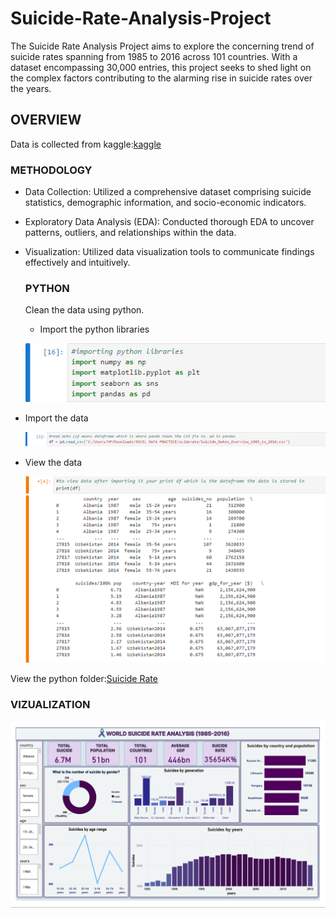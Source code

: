 # Suicide-Rate-Analysis-Project
The Suicide Rate Analysis Project aims to explore the concerning trend of suicide rates spanning from 1985 to 2016 across 101 countries. With a dataset encompassing 30,000 entries, this project seeks to shed light on the complex factors contributing to the alarming rise in suicide rates over the years.

## OVERVIEW
Data is collected from kaggle:[kaggle](https://www.kaggle.com/datasets/russellyates88/suicide-rates-overview-1985-to-2016)

### METHODOLOGY
+ Data Collection: Utilized a comprehensive dataset comprising suicide statistics, demographic information, and socio-economic indicators.
+ Exploratory Data Analysis (EDA): Conducted thorough EDA to uncover patterns, outliers, and relationships within the data.
+ Visualization: Utilized data visualization tools to communicate findings effectively and intuitively.

  ### PYTHON
  Clean the data using python. 
  - Import the python libraries
    
  ![Import Libraries](https://github.com/Pinnie232/Suicide-Rate-Analysis-Project/blob/main/Images/CleanPython1.png)


 - Import the data
   
   ![Import the data](https://github.com/Pinnie232/Suicide-Rate-Analysis-Project/blob/main/Images/importthedata.png)


   
 - View the data

   
   ![View the data](https://github.com/Pinnie232/Suicide-Rate-Analysis-Project/blob/main/Images/viewthedata.png)
   

 View the python folder:[Suicide Rate](https://github.com/Pinnie232/Suicide-Rate-Analysis-Project/blob/main/Suicide_Rates_Overview_1985_to_2016.ipynb)

### VIZUALIZATION
![Vizualization](https://github.com/Pinnie232/Suicide-Rate-Analysis-Project/blob/main/vizualization.png)
